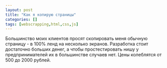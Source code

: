 ```yaml
---
layout: post
title: "Как я копирую страницы"
categories: []
tags: [webscrapping,html,css,js]
---
```


Большинство моих клиентов просят скопировать меня обычную страницу - в 100% ленд на несколько экранов. Разработка стоит достаточно больших денег, а чтобы простестировать нишу у предпринимателей их в большинстве случаев нет. Цены колеблятся от 500 до 2000 рублей.
